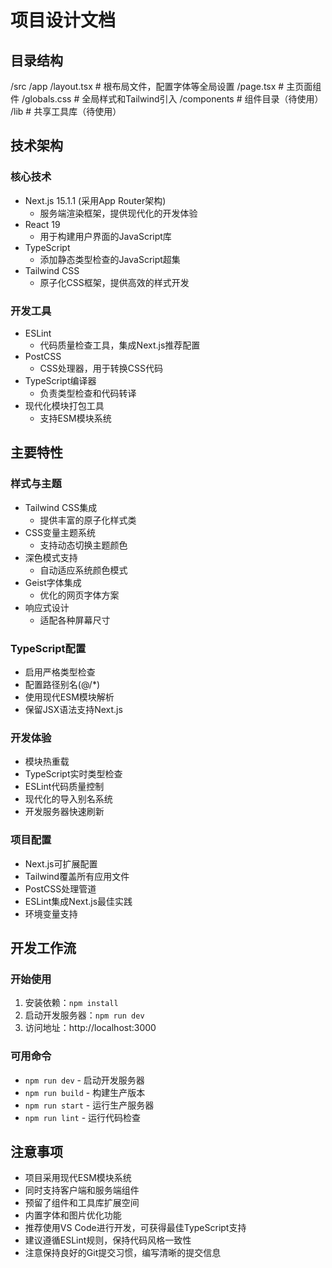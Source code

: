 # 项目设计文档

## 目录结构

  /src
    /app
      /layout.tsx    # 根布局文件，配置字体等全局设置
      /page.tsx      # 主页面组件
      /globals.css   # 全局样式和Tailwind引入
    /components      # 组件目录（待使用）
    /lib            # 共享工具库（待使用）

## 技术架构

### 核心技术
- Next.js 15.1.1 (采用App Router架构)
  - 服务端渲染框架，提供现代化的开发体验
- React 19
  - 用于构建用户界面的JavaScript库
- TypeScript
  - 添加静态类型检查的JavaScript超集
- Tailwind CSS
  - 原子化CSS框架，提供高效的样式开发

### 开发工具
- ESLint
  - 代码质量检查工具，集成Next.js推荐配置
- PostCSS
  - CSS处理器，用于转换CSS代码
- TypeScript编译器
  - 负责类型检查和代码转译
- 现代化模块打包工具
  - 支持ESM模块系统

## 主要特性

### 样式与主题
- Tailwind CSS集成
  - 提供丰富的原子化样式类
- CSS变量主题系统
  - 支持动态切换主题颜色
- 深色模式支持
  - 自动适应系统颜色模式
- Geist字体集成
  - 优化的网页字体方案
- 响应式设计
  - 适配各种屏幕尺寸

### TypeScript配置
- 启用严格类型检查
- 配置路径别名(@/*)
- 使用现代ESM模块解析
- 保留JSX语法支持Next.js

### 开发体验
- 模块热重载
- TypeScript实时类型检查
- ESLint代码质量控制
- 现代化的导入别名系统
- 开发服务器快速刷新

### 项目配置
- Next.js可扩展配置
- Tailwind覆盖所有应用文件
- PostCSS处理管道
- ESLint集成Next.js最佳实践
- 环境变量支持

## 开发工作流

### 开始使用
1. 安装依赖：`npm install`
2. 启动开发服务器：`npm run dev`
3. 访问地址：http://localhost:3000

### 可用命令
- `npm run dev` - 启动开发服务器
- `npm run build` - 构建生产版本
- `npm run start` - 运行生产服务器
- `npm run lint` - 运行代码检查

## 注意事项
- 项目采用现代ESM模块系统
- 同时支持客户端和服务端组件
- 预留了组件和工具库扩展空间
- 内置字体和图片优化功能
- 推荐使用VS Code进行开发，可获得最佳TypeScript支持
- 建议遵循ESLint规则，保持代码风格一致性
- 注意保持良好的Git提交习惯，编写清晰的提交信息